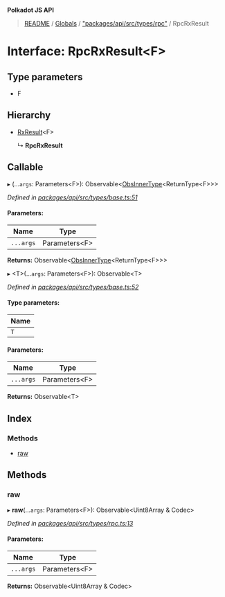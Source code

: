 **Polkadot JS API**

> [README](../README.md) / [Globals](../globals.md) / ["packages/api/src/types/rpc"](../modules/_packages_api_src_types_rpc_.md) / RpcRxResult

# Interface: RpcRxResult\<**F**>

## Type parameters

* F

## Hierarchy

* [RxResult](_packages_api_src_types_base_.rxresult.md)\<F>

  ↳ **RpcRxResult**

## Callable

▸ (...`args`: Parameters\<F>): Observable\<[ObsInnerType](../modules/_packages_api_src_types_base_.md#obsinnertype)\<ReturnType\<F>>>

*Defined in [packages/api/src/types/base.ts:51](https://github.com/polkadot-js/api/blob/d20228788/packages/api/src/types/base.ts#L51)*

#### Parameters:

Name | Type |
------ | ------ |
`...args` | Parameters\<F> |

**Returns:** Observable\<[ObsInnerType](../modules/_packages_api_src_types_base_.md#obsinnertype)\<ReturnType\<F>>>

▸ \<T>(...`args`: Parameters\<F>): Observable\<T>

*Defined in [packages/api/src/types/base.ts:52](https://github.com/polkadot-js/api/blob/d20228788/packages/api/src/types/base.ts#L52)*

#### Type parameters:

Name |
------ |
`T` |

#### Parameters:

Name | Type |
------ | ------ |
`...args` | Parameters\<F> |

**Returns:** Observable\<T>

## Index

### Methods

* [raw](_packages_api_src_types_rpc_.rpcrxresult.md#raw)

## Methods

### raw

▸ **raw**(...`args`: Parameters\<F>): Observable\<Uint8Array & Codec>

*Defined in [packages/api/src/types/rpc.ts:13](https://github.com/polkadot-js/api/blob/d20228788/packages/api/src/types/rpc.ts#L13)*

#### Parameters:

Name | Type |
------ | ------ |
`...args` | Parameters\<F> |

**Returns:** Observable\<Uint8Array & Codec>
